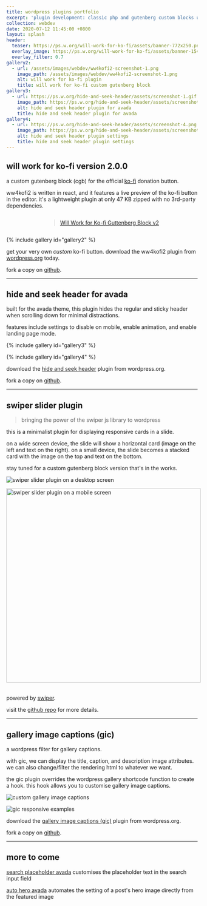 ```yaml
---
title: wordpress plugins portfolio
excerpt: 'plugin development: classic php and gutenberg custom blocks using react'
collection: webdev
date: 2020-07-12 11:45:00 +0800
layout: splash
header:
  teaser: https://ps.w.org/will-work-for-ko-fi/assets/banner-772x250.png
  overlay_image: https://ps.w.org/will-work-for-ko-fi/assets/banner-1544x500.png
  overlay_filter: 0.7
gallery2:
  - url: /assets/images/webdev/ww4kofi2-screenshot-1.png
    image_path: /assets/images/webdev/ww4kofi2-screenshot-1.png
    alt: will work for ko-fi plugin
    title: will work for ko-fi custom gutenberg block
gallery3:
  - url: https://ps.w.org/hide-and-seek-header/assets/screenshot-1.gif
    image_path: https://ps.w.org/hide-and-seek-header/assets/screenshot-1.gif
    alt: hide and seek header plugin for avada
    title: hide and seek header plugin for avada
gallery4:
  - url: https://ps.w.org/hide-and-seek-header/assets/screenshot-4.png
    image_path: https://ps.w.org/hide-and-seek-header/assets/screenshot-4.png
    alt: hide and seek header plugin settings
    title: hide and seek header plugin settings
---
```


## will work for ko-fi version 2.0.0

a custom gutenberg block (cgb) for the official [ko-fi](https://ko-fi.com/) donation button. 

ww4kofi2 is written in react, and it features a live preview of the ko-fi button in the editor. it's a lightweight plugin at only 47 KB zipped with no 3rd-party dependencies. 

<div style="display: grid; place-items: center;">
<blockquote class="imgur-embed-pub" lang="en" data-id="a/kehtpq5"><a href="//imgur.com/a/kehtpq5">Will Work for Ko-fi Guttenberg Block v2</a></blockquote><script async src="//s.imgur.com/min/embed.js" charset="utf-8"></script>
</div>

{% include gallery id="gallery2" %}

get your very own _custom_ ko-fi button. download the ww4kofi2 plugin from [wordpress.org](https://wordpress.org/plugins/will-work-for-ko-fi/) today.

fork a copy on [github](https://github.com/marklchaves/will-work-for-ko-fi).

---

## hide and seek header for avada

built for the avada theme, this plugin hides the regular and sticky header when scrolling down for minimal distractions.

features include settings to disable on mobile, enable animation, and enable landing page mode.

{% include gallery id="gallery3" %}

{% include gallery id="gallery4" %}

download the [hide and seek header](https://wordpress.org/plugins/hide-and-seek-header/) plugin from wordpress.org.

fork a copy on [github](https://github.com/marklchaves/hide-and-seek-header).

---

## swiper slider plugin

> bringing the power of the swiper js library to wordpress

this is a minimalist plugin for displaying responsive cards in a slide.

on a wide screen device, the slide will show a horizontal card (image on the left and text on the right). on a small device, the slide becomes a stacked card with the image on the top and text on the bottom.

stay tuned for a custom gutenberg block version that's in the works.

![swiper slider plugin on a desktop screen](https://raw.githubusercontent.com/marklchaves/swiper-slider-plugin/master/screengrabs/Screenshot_2020-05-25-Responsive-Swiper-Demo-dt-1280w.jpg "swiper slider plugin on a desktop screen")

<div style="display: grid; place-items: center; margin-bottom: 2rem;">
    <img src="https://raw.githubusercontent.com/marklchaves/swiper-slider-plugin/master/screengrabs/Screenshot_2020-05-25-Responsive-Swiper-Demo-mob-512w.jpg" width="512" alt="swiper slider plugin on a mobile screen" title="swiper slider plugin on a mobile screen">
</div>

powered by [swiper](https://swiperjs.com/).

visit the [github repo](https://github.com/marklchaves/swiper-slider-plugin) for more details.

---

## gallery image captions (gic)

a wordpress filter for gallery captions. 

with gic, we can display the title, caption, and description image attributes. we can also change/filter the rendering html to whatever we want.

the gic plugin overrides the wordpress gallery shortcode function to create a hook. this hook allows you to customise gallery image captions.

![custom gallery image captions](https://ps.w.org/gallery-image-captions/assets/screenshot-3.jpg "custom gallery image captions")

![gic responsive examples](https://ps.w.org/gallery-image-captions/assets/screenshot-6.jpg "gic responsive examples")

download the [gallery image captions (gic)](https://wordpress.org/plugins/gallery-image-captions/) plugin from wordpress.org.

fork a copy on [github](https://github.com/marklchaves/gallery-image-captions).

---

## more to come

[search placeholder avada](https://wordpress.org/plugins/search-placeholder-avada/) customises the placeholder text in the search input field

[auto hero avada](https://github.com/marklchaves/auto-hero-avada) automates the setting of a post's hero image directly from the featured image
